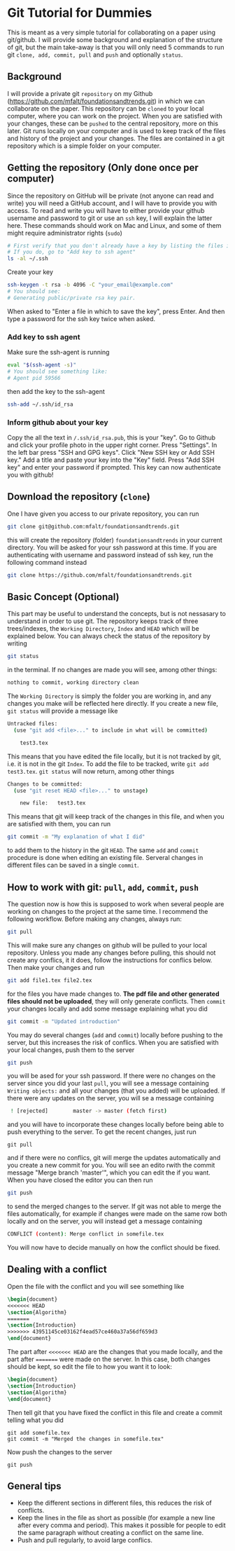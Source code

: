 # Git Tutorial for Dummies

This is meant as a very simple tutorial for collaborating on a paper using git/github. I will provide some background and explanation of the structure of git, but the main take-away is that you will only need 5 commands to run git `clone, add, commit, pull` and `push` and optionally `status`.
## Background
I will provide a private git `repository` on my Github (https://github.com/mfalt/foundationsandtrends.git) in which we can collaborate on the paper. This repository can be `cloned` to your local computer, where you can work on the project. When you are satisfied with your changes, these can be `pushed` to the central repository, more on this later.
Git runs locally on your computer and is used to keep track of the files and history of the project and your changes. The files are contained in a git repository which is a simple folder on your computer. 

## Getting the repository (Only done once per computer)
Since the repository on GitHub will be private (not anyone can read and write) you will need a GitHub account, and I will have to provide you with access. To read and write you will have to either provide your github username and password to git or use an `ssh` key, I will explain the latter here. These commands should work on Mac and Linux, and some of them might require administrator rights (`sudo`)
```bash
# First verify that you don't already have a key by listing the files in the .ssh directory
# If you do, go to "Add key to ssh agent"
ls -al ~/.ssh
```
Create your key
```bash
ssh-keygen -t rsa -b 4096 -C "your_email@example.com"
# You should see:
# Generating public/private rsa key pair.
```
When asked to "Enter a file in which to save the key", press Enter. And then type a password for the ssh key twice when asked.
### Add key to ssh agent
Make sure the ssh-agent is running
```bash
eval "$(ssh-agent -s)"
# You should see something like:
# Agent pid 59566
```
then add the key to the ssh-agent
```bash
ssh-add ~/.ssh/id_rsa
```
### Inform github about your key
Copy the all the text in `/.ssh/id_rsa.pub`, this is your "key". Go to Github and click your profile photo in the upper right corner. Press "Settings". In the left bar press "SSH and GPG keys". Click "New SSH key or Add SSH key." Add a title and paste your key into the "Key" field. Press "Add SSH key" and enter your password if prompted. This key can now authenticate you with github!

## Download the repository (`clone`)
One I have given you access to our private repository, you can run
```bash
git clone git@github.com:mfalt/foundationsandtrends.git
```
this will create the repository (folder) `foundationsandtrends` in your current directory. You will be asked for your ssh password at this time.
If you are authenticating with username and password instead of ssh key, run the following command instead
```bash
git clone https://github.com/mfalt/foundationsandtrends.git
```

## Basic Concept (**Optional**)
This part may be useful to understand the concepts, but is not nessasary to understand in order to use git.
The repository keeps track of three trees/indexes, the `Working Directory`, `Index` and `HEAD` which will be explained below. 
You can always check the status of the repository by writing
```bash
git status
```
in the terminal. If no changes are made you will see, among other things:
```bash
nothing to commit, working directory clean
```
The `Working Directory` is simply the folder you are working in, and any changes you make will be reflected here directly. If you create a new file, `git status` will provide a message like
```bash
Untracked files:
  (use "git add <file>..." to include in what will be committed)

	test3.tex
```
This means that you have edited the file locally, but it is not tracked by git, i.e. it is not in the git `Index`. To add the file to be tracked, write `git add test3.tex`. `git status` will now return, among other things
```bash
Changes to be committed:
  (use "git reset HEAD <file>..." to unstage)

	new file:   test3.tex
```
This means that git will keep track of the changes in this file, and when you are satisfied with them, you can run
```bash
git commit -m "My explanation of what I did"
```
to add them to the history in the git `HEAD`. The same `add` and `commit` procedure is done when editing an existing file. Serveral changes in different files can be saved in a single `commit`.
## How to work with git: `pull`, `add`, `commit`, `push`
The question now is how this is supposed to work when several people are working on changes to the project at the same time. I recommend the following workflow.
Before making any changes, always run:
```bash
git pull
```
This will make sure any changes on github will be pulled to your local repository. Unless you made any changes before pulling, this should not create any conflics, it it does, follow the instructions for conflics below.
Then make your changes and run
```bash
git add file1.tex file2.tex
```
for the files you have made changes to. **The pdf file and other generated files should not be uploaded**, they will only generate conflicts.
Then `commit` your changes locally and add some message explaining what you did
```bash
git commit -m "Updated introduction"
```
You may do several changes (`add` and `commit`) locally before pushing to the server, but this increases the risk of conflics.
When you are satisfied with your local changes, push them to the server
```bash
git push
```
you will be ased for your ssh password. If there were no changes on the server since you did your last `pull`, you will see a message containing `Writing objects:` and all your changes (that you added) will be uploaded. If there were any updates on the server, you will se a message containing
```bash
 ! [rejected]        master -> master (fetch first)
```
and you will have to incorporate these changes locally before being able to push everything to the server.
To get the recent changes, just run
```
git pull
```
and if there were no conflics, git will merge the updates automatically and you create a new commit for you.
You will see an edito rwith the commit message "Merge branch 'master'", which you can edit the if you want. When you have closed the editor you can then run
```bash
git push
```
to send the merged changes to the server.
If git was not able to merge the files automatically, for example if changes were made on the same row both locally and on the server, you will instead get a message containing
```bash
CONFLICT (content): Merge conflict in somefile.tex
```
You will now have to decide manually on how the conflict should be fixed.
## Dealing with a conflict
Open the file with the conflict and you will see something like
```tex
\begin{document}
<<<<<<< HEAD
\section{Algorithm}
=======
\section{Introduction}
>>>>>>> 43951145ce03162f4ead57ce460a37a56df659d3
\end{document}
```
The part after `<<<<<<< HEAD` are the changes that you made locally, and the part after `=======` were made on the server. In this case, both changes should be kept, so edit the file to how you want it to look:
```tex
\begin{document}
\section{Introduction}
\section{Algorithm}
\end{document}
```
Then tell git that you have fixed the conflict in this file and create a commit telling what you did
```shell
git add somefile.tex
git commit -m "Merged the changes in somefile.tex"
```
Now push the changes to the server
```shell
git push
```

## General tips
* Keep the different sections in different files, this reduces the risk of conflicts.
* Keep the lines in the file as short as possible (for example a new line after every comma and period). This makes it possible for people to edit the same paragraph without creating a conflict on the same line.
* Push and pull regularly, to avoid large conflics.
